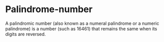 # Palindrome-number
A palindromic number (also known as a numeral palindrome or a numeric palindrome) is a number (such as 16461) that remains the same when its digits are reversed.
